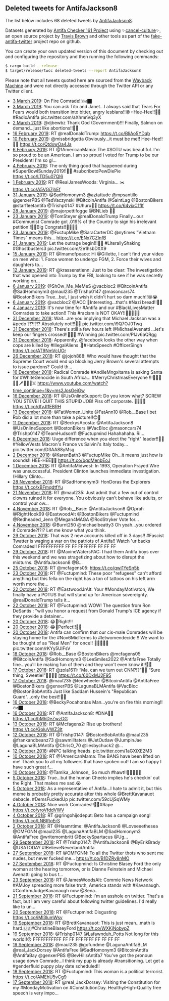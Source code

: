 ## Deleted tweets for AntifaJackson8

The list below includes 68 deleted tweets by
[AntifaJackson8](https://twitter.com/AntifaJackson8).



Datasets generated by [Antifa Checker 161 Project](https://twitter.com/antifacheck161) using ✨[cancel-culture](https://github.com/travisbrown/cancel-culture)✨, an open source project by 
[Travis Brown](https://twitter.com/travisbrown) and other tools as part of the 
[fake-antifa-twitter](https://github.com/antifacheck161/fake-antifa-twitter) project repo on github.

You can create your own updated version of this document by checking out and configuring the
repository and then running the following commands:

```bash
$ cargo build --release
$ target/release/twcc deleted-tweets --report AntifaJackson8
```

Please note that all tweets quoted here are sourced from the
[Wayback Machine](https://web.archive.org) and were not directly accessed through the Twitter API or
any Twitter client.

* [ 3 March 2019](https://web.archive.org/web/20190303035454/https://twitter.com/AntifaJackson8/status/1102054684666163200): On Fire Comrade!!🔥✊🏿 <!--1102054684666163200-->
* [ 3 March 2019](https://web.archive.org/web/20190303035454/https://twitter.com/AntifaJackson8/status/1102054684666163200): You can ask Tito and Janet...I always said that Tears For Fears would both transition into bitter, angry lesbians!!😡♀️Hee-Hee!!✊🏿 #RadioAntifa  pic.twitter.com/aXhmnVq3yX <!--1102046079623716865-->
* [ 2 March 2019](https://web.archive.org/web/20190302044355/https://twitter.com/AntifaJackson8/status/1101704665786281985): @djbewbz Thank God (Government)!!! Finally, Salmon on demand...just like abortions!!✊🏿 <!--1101704665786281985-->
* [16 February 2019](https://web.archive.org/web/20190216051042/https://twitter.com/AntifaJackson8/status/1096637975918665729): RT @realDonaldTrump: https://t.co/BliAo5YDqb <!--1096637975918665729-->
* [10 February 2019](https://web.archive.org/web/20190210203319/https://twitter.com/AntifaJackson8/status/1094695832794816513): @missbridgetta Obviously...it must be me!! Hee-Hee!!✊🏿 https://t.co/QtdxwOa4Ja <!--1094695832794816513-->
* [ 6 February 2019](https://web.archive.org/web/20190206071050/https://twitter.com/AntifaJackson8/status/1093044329789087746): RT @1AmericanMama: The #SOTU was beautiful. I'm so proud to be an American.  I am so proud I voted for Trump to be our President! I'm so gl… <!--1093044329789087746-->
* [ 4 February 2019](https://web.archive.org/web/20190204201308/https://twitter.com/AntifaJackson8/status/1092516426311786496): The only thing good that happened during #SuperBowlSunday2019!!✊🏿 #subcribetoPewDiePie https://t.co/LTD5u07QI6 <!--1092516426311786496-->
* [ 1 February 2019](https://web.archive.org/web/20190201184154/https://twitter.com/AntifaJackson8/status/1091406303077969920): RT @RealJamesWoods: Virginia... ✂️ https://t.co/A5VGi7jhEf <!--1091406303077969920-->
* [31 January 2019](https://web.archive.org/web/20190131050920/https://twitter.com/AntifaJackson8/status/1090839426140319745): @SadHomonym3 @aztattude @mpsantillo @genxerPBS @TedVaczynski @BitcoinAntifa @SaintLag @BostonBikers @starfleetantifa @Trishp0147 #Uhuru✊🏿 https://t.co/64vjxC1flf <!--1090839426140319745-->
* [28 January 2019](https://web.archive.org/web/20190128183617/https://twitter.com/AntifaJackson8/status/1089955338160357377): @majorpettifogge @BNLieb ✊🏾 <!--1089955338160357377-->
* [23 January 2019](https://web.archive.org/web/20190123045045/https://twitter.com/AntifaJackson8/status/1087935646533124097): @TomSteyer @realDonaldTrump Finally...our #Communist Comrade got .019% of the Country to sign his irrelevant petition!!✊🏿Big Congrats!!👏🏿🌹🏴 <!--1087935646533124097-->
* [23 January 2019](https://web.archive.org/web/20190123032220/https://twitter.com/AntifaJackson8/status/1087913395775369217): @FuctupMike @SaraCarterDC @nytimes "Vietnam Times" means this... https://t.co/ENx7CZInfB <!--1087913395775369217-->
* [21 January 2019](https://web.archive.org/web/20190123233522/https://twitter.com/AntifaJackson8/status/1087405205287628800): Let the outrage begin!!!✊🏿 #LiterallyShaking   #Ghostbusters3  pic.twitter.com/2e1hsbDXX9 <!--1087405205287628800-->
* [15 January 2019](https://web.archive.org/web/20190115174110/https://twitter.com/AntifaJackson8/status/1085230425318936576): RT @Imamofpeace: Hi @Gillette,  I can’t find your video on men who:  1. Force women to undergo FGM,  2. Force their wives and daughters to… <!--1085230425318936576-->
* [12 January 2019](https://web.archive.org/web/20190112040357/https://twitter.com/AntifaJackson8/status/1083937602409910272): RT @krassenstienn: Just to be clear: The investigation that was opened into Trump by the FBI, looking to see if he was secretly working on… <!--1083937602409910272-->
* [ 6 January 2019](https://web.archive.org/web/20190106184855/https://twitter.com/AntifaJackson8/status/1081985984395304960): @ShOw_Me_MeMeS @vacbloc2 @BitcoinAntifa @SadHomonym3 @maul235 @Trishp0147 @masoncars74 @BostonBikers True...but, I just wish it didn't hurt so darn much!!😢😭 <!--1081985984395304960-->
* [ 6 January 2019](https://web.archive.org/web/20190106040059/https://twitter.com/AntifaJackson8/status/1081762528630169601): @vacbloc2 @AOC 🤔Interesting...that's #Nazi bread!!✋🏻 <!--1081762528630169601-->
* [ 4 January 2019](https://web.archive.org/web/20190104201415/https://twitter.com/AntifaJackson8/status/1081282683496321026): It's now time for #Antifa and our #BlackLivesMatter Comrades to take action!! This #racism is NOT OKAY!!✊🏿🐵🍉🚫 <!--1081282683496321026-->
* [31 December 2018](https://web.archive.org/web/20181231233327/https://twitter.com/AntifaJackson8/status/1079827788012576770): Wait...are you implying that Michael Jackson was a  #pedo ?!?!?!? Absolutely not!!!✊🏿 pic.twitter.com/i9Q7OJ0Twq <!--1079840141236027392-->
* [31 December 2018](https://web.archive.org/web/20181231233327/https://twitter.com/AntifaJackson8/status/1079827788012576770): There's still a few hours left  @MichaelAvenatti ...let's keep our fingers crossed!!🤞✊🏿 #Winning  pic.twitter.com/PIJv6aQRgg <!--1079827788012576770-->
* [31 December 2018](https://web.archive.org/web/20181231190350/https://twitter.com/AntifaJackson8/status/1079815411078582273): Apparently, @facebook looks the other way when cops are killed by #IllegalAliens .🤬#HateSpeech #OfficerSingh https://t.co/AT9NmVcUOr <!--1079815411078582273-->
* [26 December 2018](https://web.archive.org/web/20181226201806/https://twitter.com/AntifaJackson8/status/1078022161590247424): RT @jojoh888: Who would have thought that the Supreme Court would end up blocking Jerry Brown's several attempts to issue pardons? Could th… <!--1078022161590247424-->
* [16 December 2018](https://web.archive.org/web/20181216183821/https://twitter.com/AntifaJackson8/status/1074373147728666625): Radical Comrade  #AndileMngxitama  is asking Santa for  #WhiteGenocide  in South Africa... #MerryChristmasEveryone !!!✊🏿🎄🎅🏿🗡️👱🏻‍♂️☠️ https://www.youtube.com/watch?time_continue=1&v=ms2JosGeiGw <!--1074373147728666625-->
* [16 December 2018](https://web.archive.org/web/20181216173246/https://twitter.com/AntifaJackson8/status/1074356675434373121): RT @UsOnlineSupport: Do you know what? SCREW YOU STEVE!  I QUIT THIS STUPID JOB!  Piss off corporate. 🖕🏻🖕🏻 https://t.co/dfyJI1EBRH <!--1074356675434373121-->
* [13 December 2018](https://web.archive.org/web/20181213174422/https://twitter.com/AntifaJackson8/status/1073272431085637632): @FatWomen_Unite @FatAnn10 @Rob__Base I bet Rob did a lot more than take a picture!!😍🍆 <!--1073272431085637632-->
* [11 December 2018](https://web.archive.org/web/20181211183659/https://twitter.com/AntifaJackson8/status/1072560896763969538): RT @BeckysAcosta: @AntifaJackson8 @UsOnlineSupport @BostonBikers @VacBloc @masoncars74 @Trishp0147 @TeamHudson11 @Fuctupmind Hahahahaha. Ri… <!--1072560896763969538-->
* [ 8 December 2018](https://web.archive.org/web/20181208195127/https://twitter.com/AntifaJackson8/status/1071492440316506112): Uuge difference when you elect the "right" leader!!✊🏿 #YellowVests   Macron's France vs Salvini's Italy today... pic.twitter.com/D3AA88yMsg <!--1071492440316506112-->
* [ 2 December 2018](https://web.archive.org/web/20181202193723/https://twitter.com/AntifaJackson8/status/1069314606143746049): @KarenBath3 @FuctupMike Oh...it means just how is sounds!! HEE-HEE✊🏿 https://t.co/bqdMenbEoJ <!--1069314606143746049-->
* [ 1 December 2018](https://web.archive.org/web/20181201044744/https://twitter.com/AntifaJackson8/status/1068728330503905281): RT @AntifaMidwest: In 1993, Operation Frayed Wire was unsuccessful.   President Clinton launches immediate investigation.   (Hillary Clinto… <!--1068728330503905281-->
* [28 November 2018](https://web.archive.org/web/20181128034220/https://twitter.com/AntifaJackson8/status/1067624708466597888): RT @SadHomonym3: HonDoras the Explorers https://t.co/xBFmqdtfYu <!--1067624708466597888-->
* [21 November 2018](https://web.archive.org/web/20181121054807/https://twitter.com/AntifaJackson8/status/1065119647807168514): RT @maul235: Just admit that a few out of control clowns ruined it for everyone. You obviously can't behave like adults, or control your ow… <!--1065119647807168514-->
* [ 4 November 2018](https://web.archive.org/web/20181104163230/https://twitter.com/AntifaJackson8/status/1059121218492624896): RT @Rob__Base: @AntifaJackson8 @Oprah @RightHook99 @EastwoodAlt @BostonBikers @Fuctupmind @Redheaded_Jenn @Megan4MAGA @RodStryker Vote for… <!--1059121218492624896-->
* [ 4 November 2018](https://web.archive.org/web/20181104043343/https://twitter.com/AntifaJackson8/status/1058940330714652672): @Burnt250 @michaelbeatty3 Oh yeah...you ordered it Comrade?!?!?  Let me know what you think. <!--1058940330714652672-->
* [29 October 2018](https://web.archive.org/web/20181029161606/https://twitter.com/AntifaJackson8/status/1056942764103880704): That was 2 new accounts killed off in 3 days!! #Fascist Twatter is waging a war on the patriots of Antifa!! Watch 'ur backs Comrades!!  FFFFFFFFFF FF FF FFFFFFF FF FF FF <!--1056942764103880704-->
* [29 October 2018](https://web.archive.org/web/20181029053022/https://twitter.com/AntifaJackson8/status/1056780259968733184): RT @MaxineWatersPAC: I had them Antifa boys over this weekend and we was stragetizing about how to disrupt the midturns. @AntifaJackson8 @B… <!--1056780259968733184-->
* [25 October 2018](https://web.archive.org/web/20181025191220/https://twitter.com/AntifaJackson8/status/1055537563203645440): RT @mcfagens05: https://t.co/qwi1YeSn5b <!--1055537563203645440-->
* [23 October 2018](https://web.archive.org/web/20181023052750/https://twitter.com/AntifaJackson8/status/1054605295249371136): RT @Fuctupmind: These poor "refugees" can't afford anything but this fella on the right has a ton of tattoos on his left arm worth more the… <!--1054605295249371136-->
* [22 October 2018](https://web.archive.org/web/20181022144134/https://twitter.com/AntifaJackson8/status/1054382258927235072): RT @EastwoodJrAlt: Your #MondayMotivaton,  We finally have a POTUS that will stand up for American sovereignty.  @realDonaldTrump tells it… <!--1054382258927235072-->
* [22 October 2018](https://web.archive.org/web/20181022050647/https://twitter.com/AntifaJackson8/status/1054237609990402051): RT @Fuctupmind: WOW!  The question from Ron DeSantis : "will you honor a request from Donald Trump's ICE agency if they provide a detainer… <!--1054237609990402051-->
* [20 October 2018](https://web.archive.org/web/20181105054354/https://twitter.com/AntifaJackson8/status/1053688486685855744): 😂🤣Right!!! <!--1053692102318546944-->
* [20 October 2018](https://web.archive.org/web/20181105054354/https://twitter.com/AntifaJackson8/status/1053688486685855744): 😂🤣Perfect!!✊🏿 <!--1053690581333958657-->
* [20 October 2018](https://web.archive.org/web/20181105054354/https://twitter.com/AntifaJackson8/status/1053688486685855744): Antifa can confirm that our cis-male Comrades will be staying home for the  #Nov6MidTerms  to  #letwomendecide !!  We want to be thought of as "Real Men" for once!! ✊🏿🌈🦄🤪 pic.twitter.com/rKYy5UIFsV <!--1053688486685855744-->
* [18 October 2018](https://web.archive.org/web/20181018155203/https://twitter.com/AntifaJackson8/status/1052950445172305920): @Rob__Base @BostonBikers @mcfagens05 @BitcoinAntifa @SadHomonym3 @LeeSmiles2022 @AntifaFree Totally fine...you'll be making fun of them and they won't even know it!!✊🏿 <!--1052950445172305920-->
* [17 October 2018](https://web.archive.org/web/20181017183512/https://twitter.com/AntifaJackson8/status/1052629115369484288): RT @zola1611: “Ma, can we turn out CNN?!?”👩‍👧  “Sure thing, Sweetie!”👨‍👩‍👧‍👧 https://t.co/60DxMJ2F95 <!--1052629115369484288-->
* [17 October 2018](https://web.archive.org/web/20181017025313/https://twitter.com/AntifaJackson8/status/1052392057505890304): @maul235 @tedwheeler @BitcoinAntifa @AntifaFree @BostonBikers @genxerPBS @LagunaBLMAntifa @VacBloc @BostonBobAntifa Just like Saddam Hussein's "Republican Guard"...only the best!!✊🏾 <!--1052392057505890304-->
* [16 October 2018](https://web.archive.org/web/20181016163951/https://twitter.com/AntifaJackson8/status/1052237698700738560): @BeckyPocahontas Man...you're on fire this morning!!🔥✊🏿 <!--1052237698700738560-->
* [16 October 2018](https://web.archive.org/web/20181016005639/https://twitter.com/AntifaJackson8/status/1052000334657216514): RT @AntifaJackson8: #DNA👌🏻 https://t.co/hMhDeZwzOG <!--1052000334657216514-->
* [13 October 2018](https://web.archive.org/web/20181013185505/https://twitter.com/AntifaJackson8/status/1051184567707566080): RT @Mcfagens2: Rise up brothers! https://t.co/GoluVWZ3It <!--1051184567707566080-->
* [12 October 2018](https://web.archive.org/web/20181012230346/https://twitter.com/AntifaJackson8/status/1050884763056189440): RT @Trishp0147: @BostonBobAntifa @maul235 @frankandbeanz73 @sawmilltaters @JetOutlaw @JumpinJae @LagunaBLMAntifa @ChrisO_70 @liesbychuck2 @… <!--1050884763056189440-->
* [12 October 2018](https://web.archive.org/web/20181013020027/https://twitter.com/AntifaJackson8/status/1050855170194649088): #NPC  talking heads. pic.twitter.com/1aGXiXE2M3 <!--1050855170194649088-->
* [10 October 2018](https://web.archive.org/web/20181010224008/https://twitter.com/AntifaJackson8/status/1050154039806111744): RT @1AmericanMama: The BANS have been lifted on me!  Thank you to all my followers that have spoken out!  I am so happy I have such great f… <!--1050154039806111744-->
* [10 October 2018](https://web.archive.org/web/20181010024936/https://twitter.com/AntifaJackson8/status/1049854432249139200): @Tamika_Johnson_ So much #hawt!!✊🏿😻✊🏿 <!--1049854432249139200-->
* [ 5 October 2018](https://web.archive.org/web/20181005081244/https://twitter.com/AntifaJackson8/status/1048045982531837953): True...but the human Cheeto implies he's checkin' out the Right. That makes me sad.😭 <!--1048049712576618496-->
* [ 5 October 2018](https://web.archive.org/web/20181005081244/https://twitter.com/AntifaJackson8/status/1048045982531837953): As a representative of Antifa...I hate to admit it, but this meme is probably pretty accurate after this whole  @BrettKavanauot  debacle.  #DemsFuckedUp  pic.twitter.com/59cUjSqWMy <!--1048045982531837953-->
* [ 4 October 2018](https://web.archive.org/web/20181004203306/https://twitter.com/AntifaJackson8/status/1047947743631568897): Nice work Comrades!!✊🏿#Rape https://t.co/yroVfddVWV <!--1047947743631568897-->
* [ 4 October 2018](https://web.archive.org/web/20181004001839/https://twitter.com/AntifaJackson8/status/1047642117269409793): RT @gringohijodeput: Beto has a campaign song! https://t.co/LNBIftqErS <!--1047642117269409793-->
* [ 2 October 2018](https://web.archive.org/web/20181002033720/https://twitter.com/AntifaJackson8/status/1046967341848911873): RT @Haamrtime: @AntifaJackson8 @Loveeeethesea @OMFGNN @maul235 @LagunaAntifaBLM @SadHomonym3 @AntifaFree @writemombritt @BeckySpartacus @Ug… <!--1046967341848911873-->
* [29 September 2018](https://web.archive.org/web/20180929034354/https://twitter.com/AntifaJackson8/status/1045881830803525632): RT @Trishp0147: @AntifaJackson8 @ByErikBrady @USATODAY #IBelieveNeverlandAntifa <!--1045881830803525632-->
* [27 September 2018](https://web.archive.org/web/20180927023005/https://twitter.com/AntifaJackson8/status/1045138478504108032): RT @OMFGNN: To all the Twitter thots who sent me nudes, but never fucked me… https://t.co/B1DZRy8nMO <!--1045138478504108032-->
* [27 September 2018](https://web.archive.org/web/20180927022654/https://twitter.com/AntifaJackson8/status/1045137677387882497): RT @Fuctupmind: Is Christine Blasey Ford the only woman at the hearing tomorrow, or is Dianne Feinstein and Michael Avenatti going to bus t… <!--1045137677387882497-->
* [23 September 2018](https://web.archive.org/web/20180923162416/https://twitter.com/AntifaJackson8/status/1043898856142856192): RT @JamesWoodsAlt: Commie News Network #AMJoy spreading more false truth, America stands with #Kavanaugh.  #ConfirmJudgeKavanaugh now @Sena… <!--1043898856142856192-->
* [21 September 2018](https://web.archive.org/web/20180921031645/https://twitter.com/AntifaJackson8/status/1042975895357612032): RT @Fuctupmind: I'm an asshole on twitter.  That's a fact, but I am very careful about following twitter guidelines.  I'd really like to un… <!--1042975895357612032-->
* [20 September 2018](https://web.archive.org/web/20180920035631/https://twitter.com/AntifaJackson8/status/1042623515092955136): RT @Fuctupmind: Disgusting https://t.co/iMl3lumWsy <!--1042623515092955136-->
* [19 September 2018](https://web.archive.org/web/20180919202916/https://twitter.com/AntifaJackson8/status/1042510960949248000): RT @BrettKavanauot: This is just mean...math is hard.🇺🇸#ChristineBlaseyFord https://t.co/WXKjNobypZ <!--1042510960949248000-->
* [19 September 2018](https://web.archive.org/web/20180919160118/https://twitter.com/AntifaJackson8/status/1042443524937900032): @Trishp0147 @Lafawnduh_Potts Not long for this world!!😢  FFFFFFFFFFF FF FF FFFFFFF FF FF FF FF <!--1042443524937900032-->
* [19 September 2018](https://web.archive.org/web/20180919034606/https://twitter.com/AntifaJackson8/status/1042258505795657728): @maul235 @gofundme @LagunaAntifaBLM @real_JackDorsey @AntifaFree @SadHomonym3 @BitcoinAntifa @AntifaBay @genxerPBS @BevHillsAntifa7 You've got the pronoun usage down Comrade...I think my pup is already #transitioning.  Let get a #genderfluid puppy play date scheduled!! <!--1042258505795657728-->
* [18 September 2018](https://web.archive.org/web/20180918155052/https://twitter.com/AntifaJackson8/status/1042078511421251584): RT @Fuctupmind: This woman is a political terrorist. https://t.co/AMEhU5vCg9 <!--1042078511421251584-->
* [17 September 2018](https://web.archive.org/web/20180917210744/https://twitter.com/AntifaJackson8/status/1041795865675882496): RT @real_JackDorsey: Visiting the Constitution for my #MondayMotivation on #ConstitutionDay.  Healthy/High-Quality free speech is very impo… <!--1041795865675882496-->
